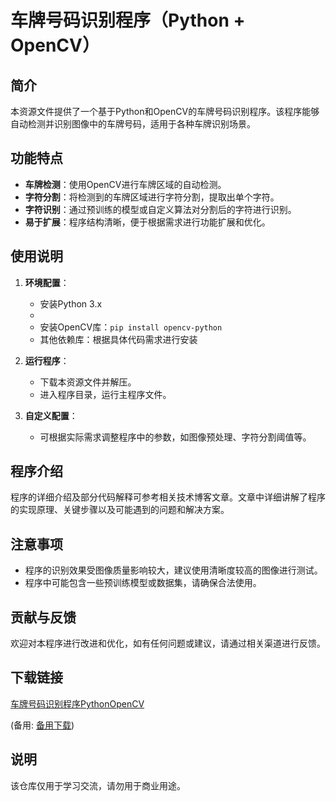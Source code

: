 # 车牌号码识别程序（Python + OpenCV）

## 简介

本资源文件提供了一个基于Python和OpenCV的车牌号码识别程序。该程序能够自动检测并识别图像中的车牌号码，适用于各种车牌识别场景。

## 功能特点

- **车牌检测**：使用OpenCV进行车牌区域的自动检测。
- **字符分割**：将检测到的车牌区域进行字符分割，提取出单个字符。
- **字符识别**：通过预训练的模型或自定义算法对分割后的字符进行识别。
- **易于扩展**：程序结构清晰，便于根据需求进行功能扩展和优化。

## 使用说明

1. **环境配置**：
   - 安装Python 3.x
   - 
   - 安装OpenCV库：`pip install opencv-python`
   - 其他依赖库：根据具体代码需求进行安装

2. **运行程序**：
   - 下载本资源文件并解压。
   - 进入程序目录，运行主程序文件。

3. **自定义配置**：
   - 可根据实际需求调整程序中的参数，如图像预处理、字符分割阈值等。

## 程序介绍

程序的详细介绍及部分代码解释可参考相关技术博客文章。文章中详细讲解了程序的实现原理、关键步骤以及可能遇到的问题和解决方案。

## 注意事项

- 程序的识别效果受图像质量影响较大，建议使用清晰度较高的图像进行测试。
- 程序中可能包含一些预训练模型或数据集，请确保合法使用。

## 贡献与反馈

欢迎对本程序进行改进和优化，如有任何问题或建议，请通过相关渠道进行反馈。

## 下载链接
[车牌号码识别程序PythonOpenCV](https://pan.quark.cn/s/2dbcac38de97) 

(备用: [备用下载](https://pan.baidu.com/s/1OT0isqO_gOh09kVoW8IjwQ?pwd=1234))

## 说明

该仓库仅用于学习交流，请勿用于商业用途。

